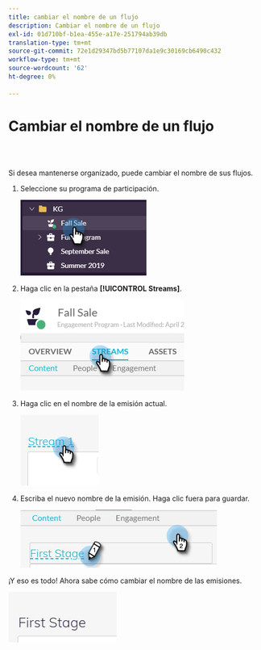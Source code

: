 ```yaml
---
title: cambiar el nombre de un flujo
description: Cambiar el nombre de un flujo
exl-id: 01d710bf-b1ea-455e-a17e-251794ab39db
translation-type: tm+mt
source-git-commit: 72e1d29347bd5b77107da1e9c30169cb6490c432
workflow-type: tm+mt
source-wordcount: '62'
ht-degree: 0%

---
```


# Cambiar el nombre de un flujo

<br> 

Si desea mantenerse organizado, puede cambiar el nombre de sus flujos.

1. Seleccione su programa de participación.

   ![Imagen uno](/help/sky/assets/engagement-programs/rename-a-stream/rename-a-stream-1.png)

1. Haga clic en la pestaña **[!UICONTROL Streams]**.

   ![Imagen dos](/help/sky/assets/engagement-programs/rename-a-stream/rename-a-stream-2.png)

1. Haga clic en el nombre de la emisión actual.

   ![Imagen tres](/help/sky/assets/engagement-programs/rename-a-stream/rename-a-stream-3.png)

1. Escriba el nuevo nombre de la emisión. Haga clic fuera para guardar.

   ![Imagen Cuatro](/help/sky/assets/engagement-programs/rename-a-stream/rename-a-stream-4.png)

¡Y eso es todo! Ahora sabe cómo cambiar el nombre de las emisiones.

![Imagen cinco](/help/sky/assets/engagement-programs/rename-a-stream/rename-a-stream-5.png)
